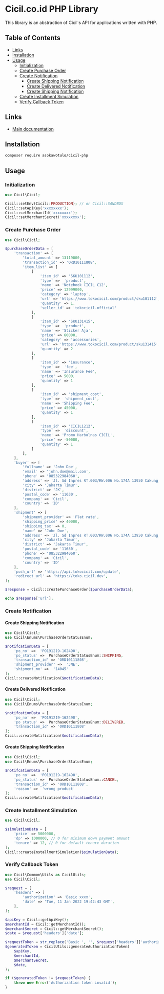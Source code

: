 # Cicil.co.id PHP Library

This library is an abstraction of Cicil's API for applications written with PHP.

## Table of Contents
- [Links](#links)
- [Installation](#installation)
- [Usage](#usage)
  - [Initialization](#initialization)
  - [Create Purchase Order](#create-purchase-order)
  - [Create Notification](#create-notification)
    - [Create Shipping Notification](#create-shipping-notification)
    - [Create Delivered Notification](#create-delivered-notification)
    - [Create Shipping Notification](#create-shipping-notification-1)
  - [Create Installment Simulation](#create-installment-simulation)
  - [Verify Callback Token](#verify-callback-token)

## Links
- [Main documentation](https://docs.cicil.app/)

## Installation
```bash
composer require asokawotulo/cicil-php
```

## Usage
### Initialization
```php
use Cicil\Cicil;

Cicil::setEnv(Cicil::PRODUCTION); // or Cicil::SANDBOX
Cicil::setApiKey('xxxxxxxx');
Cicil::setMerchantId('xxxxxxxx');
Cicil::setMerchantSecret('xxxxxxxx');
```

### Create Purchase Order
```php
use Cicil\Cicil;

$purchaseOrderData = [
    'transaction' => [
        'total_amount' => 13119000,
        'transaction_id' => 'ORD10111808',
        'item_list' => [
            [
                'item_id' => 'SKU101112',
                'type' =>  'product',
                'name' => 'Notebook CICIL C12',
                'price' => 12999000,
                'category' => 'laptop',
                'url' => 'https://www.tokocicil.com/product/sku101112',
                'quantity' => 1,
                'seller_id' => 'tokocicil-official'
            ],
            [
                'item_id' => 'SKU131415',
                'type' =>  'product',
                'name' => 'Sticker Aja',
                'price' => 60000,
                'category' => 'accessories',
                'url' => 'https://www.tokocicil.com/product/sku131415',
                'quantity' => 2
            ],
            [
                'item_id' => 'insurance',
                'type' =>  'fee',
                'name' => 'Insurance Fee',
                'price' => 5000,
                'quantity' => 1
            ],
            [
                'item_id' => 'shipment_cost',
                'type' =>  'shipment_cost',
                'name' => 'Shipping Fee',
                'price' => 45000,
                'quantity' => 1
            ],
            [
                'item_id' => 'CICIL1212',
                'type' =>  'discount',
                'name' => 'Promo Harbolnas CICIL',
                'price' => -50000,
                'quantity' => 1
            ]
        ],
    ],
    'buyer' => [
        'fullname' => 'John Doe',
        'email' => 'john.doe@mail.com',
        'phone' => '085322984060',
        'address' => 'Jl. Sd Inpres RT.003/RW.006 No.174A 13950 Cakung, Pulogebang',
        'city' => 'Jakarta Timur',
        'district' => 'JK',
        'postal_code' => '11630',
        'company' => 'Cicil',
        'country' => 'ID'
    ],
    'shipment' => [
        'shipment_provider' => 'Flat rate',
        'shipping_price' => 40000,
        'shipping_tax' => 0,
        'name' => 'John Doe',
        'address' => 'Jl. Sd Inpres RT.003/RW.006 No.174A 13950 Cakung, Pulogebang',
        'city' => 'Jakarta Timur',
        'district' => 'Jakarta Timur',
        'postal_code' => '11630',
        'phone' => '085322984060',
        'company' => 'Cicil',
        'country' => 'ID'
    ],
    'push_url' => 'https://api.tokocicil.com/update',
    'redirect_url' => 'https://toko.cicil.dev',
];

$response = Cicil::createPurchaseOrder($purchaseOrderData);

echo $response['url'];
```

### Create Notification
#### Create Shipping Notification
```php
use Cicil\Cicil;
use Cicil\Enums\PurchaseOrderStatusEnum;

$notifcationData = [
    'po_no' =>  'PO191219-162490',
    'po_status' =>  PurchaseOrderStatusEnum::SHIPPING,
    'transaction_id' => 'ORD10111808',
    'shipment_provider' =>  'JNE',
    'shipment_no' =>  '14045'
];
Cicil::createNotification($notificationData);
```

#### Create Delivered Notification
```php
use Cicil\Cicil;
use Cicil\Enums\PurchaseOrderStatusEnum;

$notifcationData = [
    'po_no' =>  'PO191219-162490',
    'po_status' =>  PurchaseOrderStatusEnum::DELIVERED,
    'transaction_id' => 'ORD10111808'
];
Cicil::createNotification($notificationData);
```

#### Create Shipping Notification
```php
use Cicil\Cicil;
use Cicil\Enums\PurchaseOrderStatusEnum;

$notifcationData = [
    'po_no' =>  'PO191219-162490',
    'po_status' =>  PurchaseOrderStatusEnum::CANCEL,
    'transaction_id' => 'ORD10111808',
    'reason' =>  'wrong product'
];
Cicil::createNotification($notificationData);
```

### Create Installment Simulation
```php
use Cicil\Cicil;

$simulationData = [
    'price' => 5000000,
    'dp' => 1000000, // 0 for minimum down payment amount
    'tenure' => 12, // 0 for default tenure duration
];
Cicil::createInstallmentSimulation($simulationData);
```

### Verify Callback Token
```php
use Cicil\Common\Utils as CicilUtils;
use Cicil\Cicil;

$request = [
    'headers' => [
        'authorization' => 'Basic xxxx',
        'date' => 'Tue, 11 Jan 2022 19:42:43 GMT',
    ],
];

$apiKey = Cicil::getApiKey();
$merchantId = Cicil::getMerchantId();
$merchantSecret = Cicil::getMerchantSecret();
$date = $request['headers']['date'];

$requestToken = str_replace('Basic ', '', $request['headers']['authorization'])
$generatedToken = CicilUtils::generateAuthorizationToken(
    $apiKey,
    $merchantId,
    $merchantSecret,
    $date,
);

if ($generatedToken != $requestToken) {
    throw new Error('Authorization token invalid');
}
```